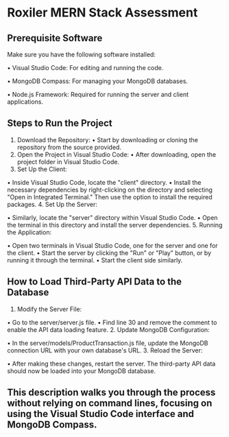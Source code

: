 # Roxiler MERN Stack Assessment

## Prerequisite Software
Make sure you have the following software installed:

• Visual Studio Code: For editing and running the code.

• MongoDB Compass: For managing your MongoDB databases.

• Node.js Framework: Required for running the server and client applications.

## Steps to Run the Project

1. Download the Repository:
• Start by downloading or cloning the repository from the source provided.
2. Open the Project in Visual Studio Code:
• After downloading, open the project folder in Visual Studio Code.
3. Set Up the Client:

• Inside Visual Studio Code, locate the "client" directory.
• Install the necessary dependencies by right-clicking on the directory and selecting "Open in Integrated Terminal." Then use the option to install the required packages.
4. Set Up the Server:

• Similarly, locate the "server" directory within Visual Studio Code.
• Open the terminal in this directory and install the server dependencies.
5. Running the Application:

• Open two terminals in Visual Studio Code, one for the server and one for the client.
• Start the server by clicking the "Run" or "Play" button, or by running it through the terminal.
• Start the client side similarly.
## How to Load Third-Party API Data to the Database
1. Modify the Server File:

• Go to the server/server.js file.
• Find line 30 and remove the comment to enable the API data loading feature.
2. Update MongoDB Configuration:

• In the server/models/ProductTransaction.js file, update the MongoDB connection URL with your own database's URL.
3. Reload the Server:

• After making these changes, restart the server. The third-party API data should now be loaded into your MongoDB database.
## This description walks you through the process without relying on command lines, focusing on using the Visual Studio Code interface and MongoDB Compass.
